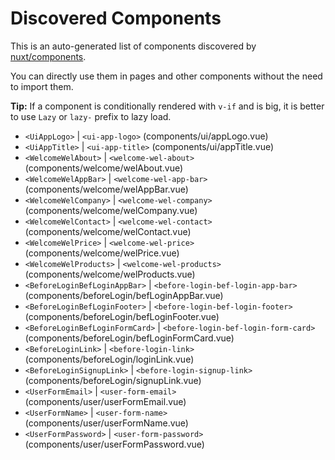 # Discovered Components

This is an auto-generated list of components discovered by [nuxt/components](https://github.com/nuxt/components).

You can directly use them in pages and other components without the need to import them.

**Tip:** If a component is conditionally rendered with `v-if` and is big, it is better to use `Lazy` or `lazy-` prefix to lazy load.

- `<UiAppLogo>` | `<ui-app-logo>` (components/ui/appLogo.vue)
- `<UiAppTitle>` | `<ui-app-title>` (components/ui/appTitle.vue)
- `<WelcomeWelAbout>` | `<welcome-wel-about>` (components/welcome/welAbout.vue)
- `<WelcomeWelAppBar>` | `<welcome-wel-app-bar>` (components/welcome/welAppBar.vue)
- `<WelcomeWelCompany>` | `<welcome-wel-company>` (components/welcome/welCompany.vue)
- `<WelcomeWelContact>` | `<welcome-wel-contact>` (components/welcome/welContact.vue)
- `<WelcomeWelPrice>` | `<welcome-wel-price>` (components/welcome/welPrice.vue)
- `<WelcomeWelProducts>` | `<welcome-wel-products>` (components/welcome/welProducts.vue)
- `<BeforeLoginBefLoginAppBar>` | `<before-login-bef-login-app-bar>` (components/beforeLogin/befLoginAppBar.vue)
- `<BeforeLoginBefLoginFooter>` | `<before-login-bef-login-footer>` (components/beforeLogin/befLoginFooter.vue)
- `<BeforeLoginBefLoginFormCard>` | `<before-login-bef-login-form-card>` (components/beforeLogin/befLoginFormCard.vue)
- `<BeforeLoginLink>` | `<before-login-link>` (components/beforeLogin/loginLink.vue)
- `<BeforeLoginSignupLink>` | `<before-login-signup-link>` (components/beforeLogin/signupLink.vue)
- `<UserFormEmail>` | `<user-form-email>` (components/user/userFormEmail.vue)
- `<UserFormName>` | `<user-form-name>` (components/user/userFormName.vue)
- `<UserFormPassword>` | `<user-form-password>` (components/user/userFormPassword.vue)
